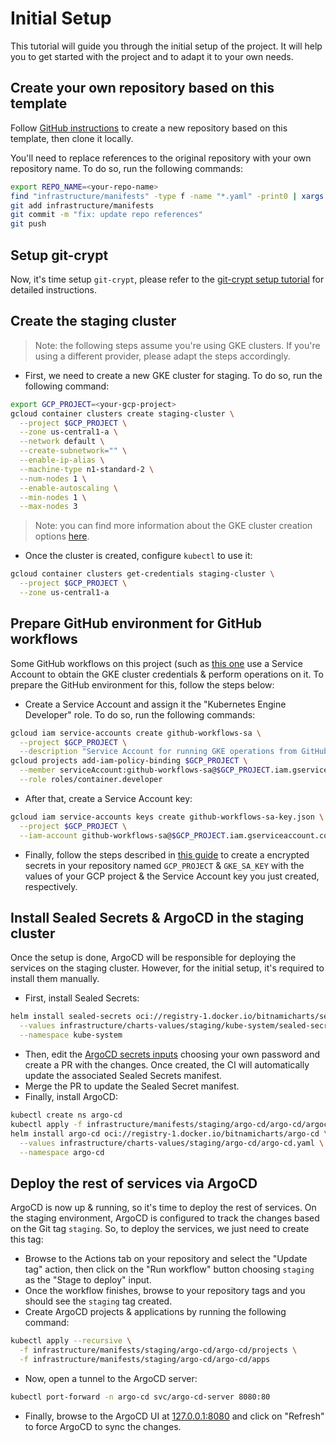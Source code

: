# Initial Setup

This tutorial will guide you through the initial setup of the project. It will help you to get started with the project and to adapt it to your own needs.

## Create your own repository based on this template

Follow [GitHub instructions](https://docs.github.com/en/repositories/creating-and-managing-repositories/creating-a-repository-from-a-template) to create a new repository based on this template, then clone it locally.

You'll need to replace references to the original repository with your own repository name. To do so, run the following commands:

```bash
export REPO_NAME=<your-repo-name>
find "infrastructure/manifests" -type f -name "*.yaml" -print0 | xargs -0 sed -is "s#juan131/k8s-gitops-template#$REPO_NAME#g"
git add infrastructure/manifests
git commit -m "fix: update repo references"
git push
```

## Setup git-crypt

Now, it's time setup `git-crypt`, please refer to the [git-crypt setup tutorial](./git-crypt.md) for detailed instructions.

## Create the staging cluster

> Note: the following steps assume you're using GKE clusters. If you're using a different provider, please adapt the steps accordingly.

- First, we need to create a new GKE cluster for staging. To do so, run the following command:

```bash
export GCP_PROJECT=<your-gcp-project>
gcloud container clusters create staging-cluster \
  --project $GCP_PROJECT \
  --zone us-central1-a \
  --network default \
  --create-subnetwork="" \
  --enable-ip-alias \
  --machine-type n1-standard-2 \
  --num-nodes 1 \
  --enable-autoscaling \
  --min-nodes 1 \
  --max-nodes 3
```

> Note: you can find more information about the GKE cluster creation options [here](https://cloud.google.com/sdk/gcloud/reference/container/clusters/create).

- Once the cluster is created, configure `kubectl` to use it:

```bash
gcloud container clusters get-credentials staging-cluster \
  --project $GCP_PROJECT \
  --zone us-central1-a
```

## Prepare GitHub environment for GitHub workflows

Some GitHub workflows on this project (such as [this one](.github/workflows/update-sealed-secrets.yaml) use a Service Account to obtain the GKE cluster credentials & perform operations on it. To prepare the GitHub environment for this, follow the steps below:

- Create a Service Account and assign it the "Kubernetes Engine Developer" role. To do so, run the following commands:

```bash
gcloud iam service-accounts create github-workflows-sa \
  --project $GCP_PROJECT \
  --description "Service Account for running GKE operations from GitHub workflows"
gcloud projects add-iam-policy-binding $GCP_PROJECT \
  --member serviceAccount:github-workflows-sa@$GCP_PROJECT.iam.gserviceaccount.com \
  --role roles/container.developer
```

- After that, create a Service Account key:

```bash
gcloud iam service-accounts keys create github-workflows-sa-key.json \
  --project $GCP_PROJECT \
  --iam-account github-workflows-sa@$GCP_PROJECT.iam.gserviceaccount.com
```

- Finally, follow the steps described in [this guide](https://docs.github.com/en/actions/security-guides/encrypted-secrets#creating-encrypted-secrets-for-a-repository) to create a encrypted secrets in your repository named `GCP_PROJECT` & `GKE_SA_KEY` with the values of your GCP project & the Service Account key you just created, respectively.

## Install Sealed Secrets & ArgoCD in the staging cluster

Once the setup is done, ArgoCD will be responsible for deploying the services on the staging cluster. However, for the initial setup, it's required to install them manually.

- First, install Sealed Secrets:

```bash
helm install sealed-secrets oci://registry-1.docker.io/bitnamicharts/sealed-secrets \
  --values infrastructure/charts-values/staging/kube-system/sealed-secrets.yaml \
  --namespace kube-system
```

- Then, edit the [ArgoCD secrets inputs](../../infrastructure/secrets/staging/argo-cd.json) choosing your own password and create a PR with the changes. Once created, the CI will automatically update the associated Sealed Secrets manifest.
- Merge the PR to update the Sealed Secret manifest.
- Finally, install ArgoCD:

```bash
kubectl create ns argo-cd
kubectl apply -f infrastructure/manifests/staging/argo-cd/argo-cd/argocd-sealed-secret.json
helm install argo-cd oci://registry-1.docker.io/bitnamicharts/argo-cd \
  --values infrastructure/charts-values/staging/argo-cd/argo-cd.yaml \
  --namespace argo-cd
```

## Deploy the rest of services via ArgoCD

ArgoCD is now up & running, so it's time to deploy the rest of services. On the staging environment, ArgoCD is configured to track the changes based on the Git tag `staging`. So, to deploy the services, we just need to create this tag:

- Browse to the Actions tab on your repository and select the "Update tag" action, then click on the "Run workflow" button choosing `staging` as the "Stage to deploy" input.
- Once the workflow finishes, browse to your repository tags and you should see the `staging` tag created.
- Create ArgoCD projects & applications by running the following command:

```bash
kubectl apply --recursive \
  -f infrastructure/manifests/staging/argo-cd/argo-cd/projects \
  -f infrastructure/manifests/staging/argo-cd/argo-cd/apps
```

- Now, open a tunnel to the ArgoCD server:

```bash
kubectl port-forward -n argo-cd svc/argo-cd-server 8080:80
```

- Finally, browse to the ArgoCD UI at [127.0.0.1:8080](http://127.0.0.1:8080) and click on "Refresh" to force ArgoCD to sync the changes.
